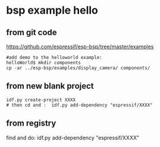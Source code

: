 # bsp example hello


## from git code

https://github.com/espressif/esp-bsp/tree/master/examples

```
#add demo to the helloworld example:
helloWorld$ mkdir components
cp -ar ../esp-bsp/examples/display_camera/ components/

```

## from new blank project

```
idf.py create-project XXXX
# then cd and :  idf.py add-dependency "espressif/XXXX"
```


## from registry

find and do:  idf.py add-dependency "espressif/XXXX"